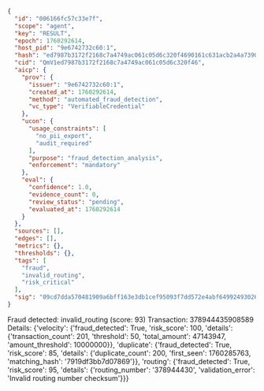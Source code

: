 ```json
{
  "id": "006166fc57c33e7f",
  "scope": "agent",
  "key": "RESULT",
  "epoch": 1760292614,
  "host_pid": "9e6742732c60:1",
  "hash": "ed7987b3172f2168c7a4749ac061c05d6c320f4690161c631acb2a4a7390a8da",
  "cid": "QmV1ed7987b3172f2168c7a4749ac061c05d6c320f46",
  "aicp": {
    "prov": {
      "issuer": "9e6742732c60:1",
      "created_at": 1760292614,
      "method": "automated_fraud_detection",
      "vc_type": "VerifiableCredential"
    },
    "ucon": {
      "usage_constraints": [
        "no_pii_export",
        "audit_required"
      ],
      "purpose": "fraud_detection_analysis",
      "enforcement": "mandatory"
    },
    "eval": {
      "confidence": 1.0,
      "evidence_count": 0,
      "review_status": "pending",
      "evaluated_at": 1760292614
    }
  },
  "sources": [],
  "edges": [],
  "metrics": {},
  "thresholds": {},
  "tags": [
    "fraud",
    "invalid_routing",
    "risk_critical"
  ],
  "sig": "09cd7dda570481909a6bff163e3db1cef95093f7dd572e4abf6499249302618e"
}
```

Fraud detected: invalid_routing (score: 93)
Transaction: 378944435908589
Details: {'velocity': {'fraud_detected': True, 'risk_score': 100, 'details': {'transaction_count': 201, 'threshold': 50, 'total_amount': 47143947, 'amount_threshold': 10000000}}, 'duplicate': {'fraud_detected': True, 'risk_score': 85, 'details': {'duplicate_count': 200, 'first_seen': 1760285763, 'matching_hash': '7919df3bb7d07869'}}, 'routing': {'fraud_detected': True, 'risk_score': 95, 'details': {'routing_number': '378944430', 'validation_error': 'Invalid routing number checksum'}}}